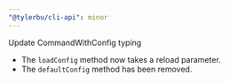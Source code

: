 ```yaml
---
"@tylerbu/cli-api": minor
---
```


Update CommandWithConfig typing

- The `loadConfig` method now takes a reload parameter.
- The `defaultConfig` method has been removed.
